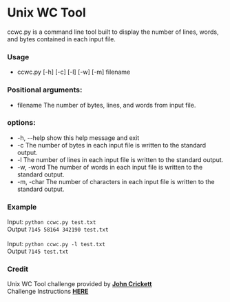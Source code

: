 # Unix WC Tool

ccwc.py is a command line tool built to display the number of lines, words, and bytes contained in each input file.

### Usage

- ccwc.py [-h] [-c] [-l] [-w] [-m] filename

### Positional arguments:

- filename The number of bytes, lines, and words from input file.

### options:

- -h, --help show this help message and exit
  <br>
- -c The number of bytes in each input file is written to the standard output.
  <br>
- -l The number of lines in each input file is written to the standard output.
  <br>
- -w, -word The number of words in each input file is written to the standard output.
  <br>
- -m, -char The number of characters in each input file is written to the standard output.

### Example

Input: `python ccwc.py test.txt`
<br>
Output `7145 58164 342190 test.txt`
<br>
<br>
Input: `python ccwc.py -l test.txt`
<br>
Output `7145 test.txt`

### Credit

Unix WC Tool challenge provided by **[John Crickett](https://www.linkedin.com/in/johncrickett/)**
<br>
Challenge Instructions **[HERE](https://codingchallenges.fyi/challenges/challenge-wc)**
